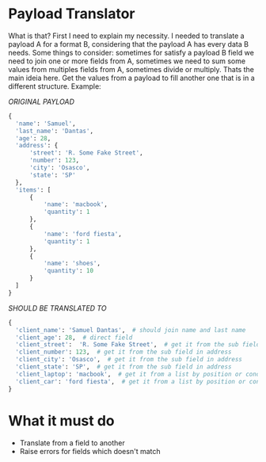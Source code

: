 # Payload Translator

What is that?
First I need to explain my necessity. I needed to translate a payload A for a format B, considering that the payload A has every data B needs.
Some things to consider: sometimes for satisfy a payload B field we need to join one or more fields from A, sometimes we need to sum some values from multiples fields
from A, sometimes divide or multiply. Thats the main ideia here. Get the values from a payload to fill another one that is in a different structure.
Example:

*ORIGINAL PAYLOAD*
```python
{
  'name': 'Samuel',
  'last_name': 'Dantas',
  'age': 28,
  'address': {
      'street': 'R. Some Fake Street',
      'number': 123,
      'city': 'Osasco',
      'state': 'SP'
  },
  'items': [
      {
          'name': 'macbook',
          'quantity': 1
      },
      {
          'name': 'ford fiesta',
          'quantity': 1
      },
      {
          'name': 'shoes',
          'quantity': 10
      }
  ]
}
```

*SHOULD BE TRANSLATED TO*
```python
{
  'client_name': 'Samuel Dantas',  # should join name and last name
  'client_age': 28,  # direct field
  'client_street':  'R. Some Fake Street',  # get it from the sub field in address
  'client_number': 123,  # get it from the sub field in address
  'client_city': 'Osasco',  # get it from the sub field in address
  'client_state': 'SP',  # get it from the sub field in address
  'client_laptop': 'macbook',  # get it from a list by position or condition
  'client_car': 'ford fiesta',  # get it from a list by position or condition
}
```

# What it must do
- Translate from a field to another
- Raise errors for fields which doesn't match

